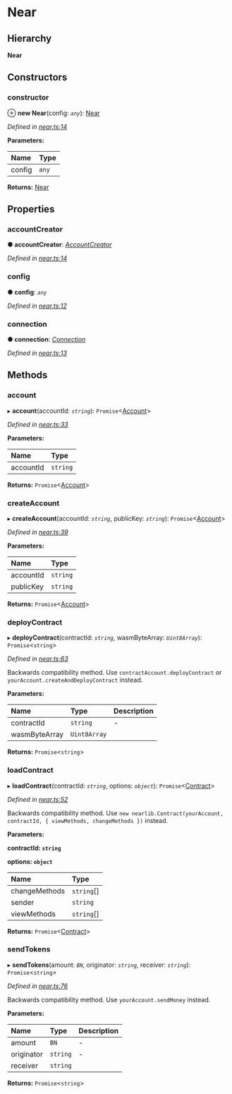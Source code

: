# Near

## Hierarchy

**Near**

## Constructors

### constructor <a id="constructor"></a>

⊕ **new Near**\(config: _`any`_\): [Near](_near_.near.md)

_Defined in_ [_near.ts:14_](https://github.com/nearprotocol/nearlib/blob/7880ebf/src.ts/near.ts#L14)

**Parameters:**

| Name | Type |
| :--- | :--- |
| config | `any` |

**Returns:** [Near](_near_.near.md)

## Properties

### accountCreator <a id="accountcreator"></a>

**● accountCreator**: [_AccountCreator_](../_account_creator_/_account_creator_.accountcreator.md)

_Defined in_ [_near.ts:14_](https://github.com/nearprotocol/nearlib/blob/7880ebf/src.ts/near.ts#L14)

### config <a id="config"></a>

**● config**: _`any`_

_Defined in_ [_near.ts:12_](https://github.com/nearprotocol/nearlib/blob/7880ebf/src.ts/near.ts#L12)

### connection <a id="connection"></a>

**● connection**: [_Connection_](../_connection_/_connection_.connection.md)

_Defined in_ [_near.ts:13_](https://github.com/nearprotocol/nearlib/blob/7880ebf/src.ts/near.ts#L13)

## Methods

### account <a id="account"></a>

▸ **account**\(accountId: _`string`_\): `Promise`&lt;[Account](../_account_/_account_.account.md)&gt;

_Defined in_ [_near.ts:33_](https://github.com/nearprotocol/nearlib/blob/7880ebf/src.ts/near.ts#L33)

**Parameters:**

| Name | Type |
| :--- | :--- |
| accountId | `string` |

**Returns:** `Promise`&lt;[Account](../_account_/_account_.account.md)&gt;

### createAccount <a id="createaccount"></a>

▸ **createAccount**\(accountId: _`string`_, publicKey: _`string`_\): `Promise`&lt;[Account](../_account_/_account_.account.md)&gt;

_Defined in_ [_near.ts:39_](https://github.com/nearprotocol/nearlib/blob/7880ebf/src.ts/near.ts#L39)

**Parameters:**

| Name | Type |
| :--- | :--- |
| accountId | `string` |
| publicKey | `string` |

**Returns:** `Promise`&lt;[Account](../_account_/_account_.account.md)&gt;

### deployContract <a id="deploycontract"></a>

▸ **deployContract**\(contractId: _`string`_, wasmByteArray: _`Uint8Array`_\): `Promise`&lt;`string`&gt;

_Defined in_ [_near.ts:63_](https://github.com/nearprotocol/nearlib/blob/7880ebf/src.ts/near.ts#L63)

Backwards compatibility method. Use `contractAccount.deployContract` or `yourAccount.createAndDeployContract` instead.

**Parameters:**

| Name | Type | Description |
| :--- | :--- | :--- |
| contractId | `string` | - |
| wasmByteArray | `Uint8Array` |  |

**Returns:** `Promise`&lt;`string`&gt;

### loadContract <a id="loadcontract"></a>

▸ **loadContract**\(contractId: _`string`_, options: _`object`_\): `Promise`&lt;[Contract](../_contract_/_contract_.contract.md)&gt;

_Defined in_ [_near.ts:52_](https://github.com/nearprotocol/nearlib/blob/7880ebf/src.ts/near.ts#L52)

Backwards compatibility method. Use `new nearlib.Contract(yourAccount, contractId, { viewMethods, changeMethods })` instead.

**Parameters:**

**contractId: `string`**

**options: `object`**

| Name | Type |
| :--- | :--- |
| changeMethods | `string`\[\] |
| sender | `string` |
| viewMethods | `string`\[\] |

**Returns:** `Promise`&lt;[Contract](../_contract_/_contract_.contract.md)&gt;

### sendTokens <a id="sendtokens"></a>

▸ **sendTokens**\(amount: _`BN`_, originator: _`string`_, receiver: _`string`_\): `Promise`&lt;`string`&gt;

_Defined in_ [_near.ts:76_](https://github.com/nearprotocol/nearlib/blob/7880ebf/src.ts/near.ts#L76)

Backwards compatibility method. Use `yourAccount.sendMoney` instead.

**Parameters:**

| Name | Type | Description |
| :--- | :--- | :--- |
| amount | `BN` | - |
| originator | `string` | - |
| receiver | `string` |  |

**Returns:** `Promise`&lt;`string`&gt;

